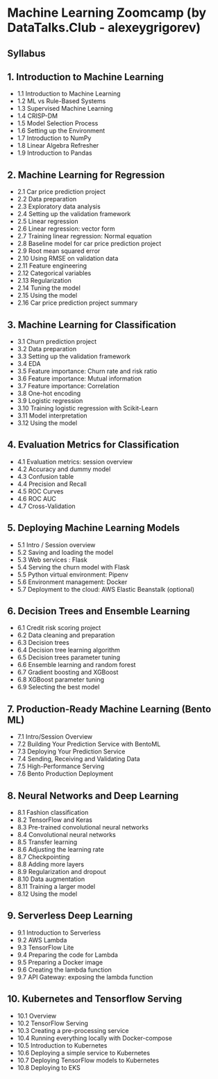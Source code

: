 # Machine Learning Zoomcamp (by  DataTalks.Club - alexeygrigorev)

## Syllabus
## 1. Introduction to Machine Learning
- 1.1 Introduction to Machine Learning
- 1.2 ML vs Rule-Based Systems
- 1.3 Supervised Machine Learning
- 1.4 CRISP-DM
- 1.5 Model Selection Process
- 1.6 Setting up the Environment
- 1.7 Introduction to NumPy
- 1.8 Linear Algebra Refresher
- 1.9 Introduction to Pandas

## 2. Machine Learning for Regression
- 2.1 Car price prediction project
- 2.2 Data preparation
- 2.3 Exploratory data analysis
- 2.4 Setting up the validation framework
- 2.5 Linear regression
- 2.6 Linear regression: vector form
- 2.7 Training linear regression: Normal equation
- 2.8 Baseline model for car price prediction project
- 2.9 Root mean squared error
- 2.10 Using RMSE on validation data
- 2.11 Feature engineering
- 2.12 Categorical variables
- 2.13 Regularization
- 2.14 Tuning the model
- 2.15 Using the model
- 2.16 Car price prediction project summary

## 3. Machine Learning for Classification
- 3.1 Churn prediction project
- 3.2 Data preparation
- 3.3 Setting up the validation framework
- 3.4 EDA
- 3.5 Feature importance: Churn rate and risk ratio
- 3.6 Feature importance: Mutual information
- 3.7 Feature importance: Correlation
- 3.8 One-hot encoding
- 3.9 Logistic regression 
- 3.10 Training logistic regression with Scikit-Learn
- 3.11 Model interpretation
- 3.12 Using the model

## 4. Evaluation Metrics for Classification
- 4.1 Evaluation metrics: session overview
- 4.2 Accuracy and dummy model
- 4.3 Confusion table
- 4.4 Precision and Recall
- 4.5 ROC Curves
- 4.6 ROC AUC
- 4.7 Cross-Validation

## 5. Deploying Machine Learning Models
- 5.1 Intro / Session overview
- 5.2 Saving and loading the model
- 5.3 Web services : Flask
- 5.4 Serving the churn model with Flask
- 5.5 Python virtual environment: Pipenv
- 5.6 Environment management: Docker
- 5.7 Deployment to the cloud: AWS Elastic Beanstalk (optional)

## 6. Decision Trees and Ensemble Learning
- 6.1 Credit risk scoring project
- 6.2 Data cleaning and preparation
- 6.3 Decision trees
- 6.4 Decision tree learning algorithm
- 6.5 Decision trees parameter tuning
- 6.6 Ensemble learning and random forest
- 6.7 Gradient boosting and XGBoost
- 6.8 XGBoost parameter tuning
- 6.9 Selecting the best model

## 7. Production-Ready Machine Learning (Bento ML)
- 7.1 Intro/Session Overview
- 7.2 Building Your Prediction Service with BentoML
- 7.3 Deploying Your Prediction Service
- 7.4 Sending, Receiving and Validating Data
- 7.5 High-Performance Serving
- 7.6 Bento Production Deployment

## 8. Neural Networks and Deep Learning
- 8.1 Fashion classification
- 8.2 TensorFlow and Keras
- 8.3 Pre-trained convolutional neural networks
- 8.4 Convolutional neural networks
- 8.5 Transfer learning
- 8.6 Adjusting the learning rate
- 8.7 Checkpointing
- 8.8 Adding more layers
- 8.9 Regularization and dropout
- 8.10 Data augmentation
- 8.11 Training a larger model
- 8.12 Using the model

## 9. Serverless Deep Learning
- 9.1 Introduction to Serverless
- 9.2 AWS Lambda
- 9.3 TensorFlow Lite
- 9.4 Preparing the code for Lambda
- 9.5 Preparing a Docker image
- 9.6 Creating the lambda function
- 9.7 API Gateway: exposing the lambda function

## 10. Kubernetes and Tensorflow Serving
- 10.1 Overview
- 10.2 TensorFlow Serving
- 10.3 Creating a pre-processing service
- 10.4 Running everything locally with Docker-compose
- 10.5 Introduction to Kubernetes
- 10.6 Deploying a simple service to Kubernetes
- 10.7 Deploying TensorFlow models to Kubernetes
- 10.8 Deploying to EKS


